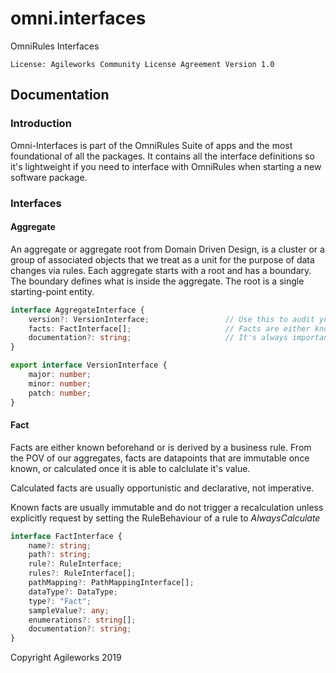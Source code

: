 # omni.interfaces
OmniRules Interfaces

`License: Agileworks Community License Agreement Version 1.0`

## Documentation

### Introduction

Omni-Interfaces is part of the OmniRules Suite of apps and the most foundational of all the packages. 
It contains all the interface definitions so it's lightweight if you need to interface with OmniRules
when starting a new software package.

### Interfaces

#### Aggregate

An aggregate or aggregate root from Domain Driven Design, is a cluster or a group of associated objects 
that we treat as a unit for the purpose of data changes via rules. Each aggregate starts with a root 
and has a boundary. The boundary defines what is inside the aggregate. The root is a single starting-point
entity.

```typescript
interface AggregateInterface {
    version?: VersionInterface;                 // Use this to audit your aggregates as they evolve
    facts: FactInterface[];                     // Facts are either known, or derived by a rule/rules
    documentation?: string;                     // It's always important to document your aggregate
}

export interface VersionInterface {
    major: number;
    minor: number;
    patch: number;
}
```

#### Fact

Facts are either known beforehand or is derived by a business rule. From the POV of our aggregates,
facts are datapoints that are immutable once known, or calculated once it is able to calclulate it's value.

Calculated facts are usually opportunistic and declarative, not imperative.

Known facts are usually immutable and do not trigger a recalculation unless explicitly request by
setting the RuleBehaviour of a rule to *AlwaysCalculate*  

```typescript
interface FactInterface {
    name?: string;
    path?: string;
    rule?: RuleInterface;
    rules?: RuleInterface[];
    pathMapping?: PathMappingInterface[];
    dataType?: DataType;
    type?: "Fact";
    sampleValue?: any;
    enumerations?: string[];
    documentation?: string;
}
```

Copyright Agileworks 2019